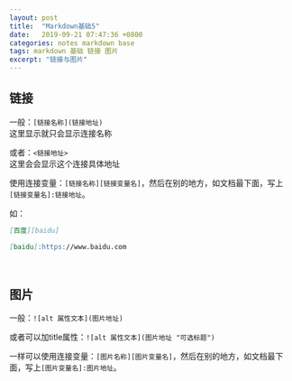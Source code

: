```yaml
---
layout: post
title:  "Markdown基础5"
date:   2019-09-21 07:47:36 +0800
categories: notes markdown base
tags: markdown 基础 链接 图片
excerpt: "链接与图片"
---
```


## 链接

一般：`[链接名称](链接地址)`  
这里显示就只会显示连接名称

或者：`<链接地址>`  
这里会会显示这个连接具体地址

使用连接变量：`[链接名称][链接变量名]`，然后在别的地方，如文档最下面，写上`[链接变量名]:链接地址`。

如：

```markdown
[百度][baidu]

[baidu]:https://www.baidu.com
```

&emsp;

## 图片

一般：`![alt 属性文本](图片地址)`

或者可以加title属性：`![alt 属性文本](图片地址 "可选标题")`

一样可以使用连接变量：`[图片名称][图片变量名]`，然后在别的地方，如文档最下面，写上`[图片变量名]:图片地址`。
